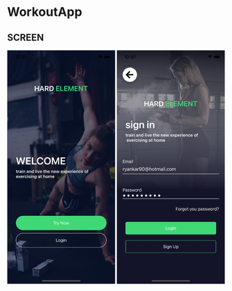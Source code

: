 # WorkoutApp

## SCREEN
<img width="250" src="https://github.com/CarlosDzLp/WorkoutApp/blob/master/Screenshot/screen1.png" />
<img width="250" src="https://github.com/CarlosDzLp/WorkoutApp/blob/master/Screenshot/screen2.png" />





